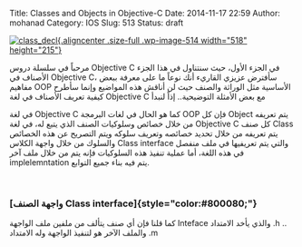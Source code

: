Title: Classes and Objects in Objective-C
Date: 2014-11-17 22:59
Author: mohanad
Category: IOS
Slug: 513
Status: draft

[![class\_decl](http://mycodee.com/wp-content/uploads/2014/11/class_decl.jpg){.aligncenter .size-full .wp-image-514 width="518" height="215"}](http://mycodee.com/wp-content/uploads/2014/11/class_decl.jpg)

مرحباً في سلسلة دروس Objective C في الجزء الأول، حيث سنتناول في هذا الجزء الأصناف في Objective C، سأفترض عزيزي القاريء أنك نوعاً ما على معرفة ببعض مفاهيم OOP الأساسية مثل الوراثة والصنف حيث لن أناقش هذه المواضيع وإنما سأطرح كيفية تعريف الأصناف في لغة Objective C مع بعض الأمثلة التوضيحية.. إذاً لنبدأ

في لغة Objective C كما هو الحال في لغات البرمجة OOP فإن كل Object يتم تعريفه من خلال خصائص وسلوكيات الصنف الذي يتبع له، في لغة Objective C كل صنف Class يتم تعريفه من خلال تحديد خصائصه وتعريف سلوكه ويتم التصريح عن هذه الخصائص والسلوك من خلال واجهة الكلاس Class interface والتي يتم تعريفيها في ملف منفصل في هذه اللغة، أما عملية تنفيذ هذه السلوكيات فإنه يتم من خلال ملف آخر implelemntation يتم فيه بناء جميع التوابع.

 

### [واجهة الصنف Class interface]{style="color:#800080;"} 

كما قلنا فإن أي صنف يتألف من ملفين ملف الواجهة Inteface والذي يأخد الامتداد .h .. والملف الآخر هو لتنفيذ الواجهة وله الامتداد .m

 

